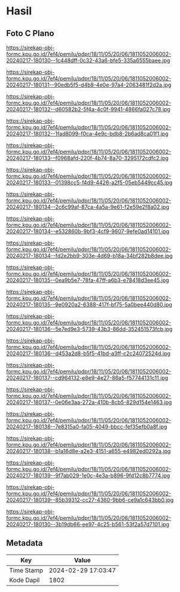 # Hasil

## Foto C Plano

https://sirekap-obj-formc.kpu.go.id/7ef4/pemilu/pdpr/18/11/05/20/06/1811052006002-20240217-180130--1c448dff-0c32-43a6-bfe5-335a6555baee.jpg

https://sirekap-obj-formc.kpu.go.id/7ef4/pemilu/pdpr/18/11/05/20/06/1811052006002-20240217-180131--90edb5f5-d4b8-4e0e-97a4-2063481f2d2a.jpg

https://sirekap-obj-formc.kpu.go.id/7ef4/pemilu/pdpr/18/11/05/20/06/1811052006002-20240217-180132--d60582b2-5f4a-4c0f-9941-4866fa027c78.jpg

https://sirekap-obj-formc.kpu.go.id/7ef4/pemilu/pdpr/18/11/05/20/06/1811052006002-20240217-180132--1fad8099-f0ca-4e9c-bdb8-2b6ad8ca01f1.jpg

https://sirekap-obj-formc.kpu.go.id/7ef4/pemilu/pdpr/18/11/05/20/06/1811052006002-20240217-180133--f0968afd-220f-4b74-8a70-3295172cdfc2.jpg

https://sirekap-obj-formc.kpu.go.id/7ef4/pemilu/pdpr/18/11/05/20/06/1811052006002-20240217-180133--01398cc5-f4d9-4426-a2f5-05eb5449cc45.jpg

https://sirekap-obj-formc.kpu.go.id/7ef4/pemilu/pdpr/18/11/05/20/06/1811052006002-20240217-180134--2c6c99af-87ca-4a5a-9e61-f2e59e2f8a02.jpg

https://sirekap-obj-formc.kpu.go.id/7ef4/pemilu/pdpr/18/11/05/20/06/1811052006002-20240217-180134--e532860b-9bf3-4cf9-9607-9efe0ad14101.jpg

https://sirekap-obj-formc.kpu.go.id/7ef4/pemilu/pdpr/18/11/05/20/06/1811052006002-20240217-180134--fd2e2bb9-303e-4d69-b18a-34bf282b8dee.jpg

https://sirekap-obj-formc.kpu.go.id/7ef4/pemilu/pdpr/18/11/05/20/06/1811052006002-20240217-180135--0ea9b5e7-78fa-47ff-a6b3-e78418d3ee45.jpg

https://sirekap-obj-formc.kpu.go.id/7ef4/pemilu/pdpr/18/11/05/20/06/1811052006002-20240217-180135--9e0920a2-6388-417f-bf75-5a0bee440d80.jpg

https://sirekap-obj-formc.kpu.go.id/7ef4/pemilu/pdpr/18/11/05/20/06/1811052006002-20240217-180136--5e7ed9e3-5739-43b3-86dd-352451573fcb.jpg

https://sirekap-obj-formc.kpu.go.id/7ef4/pemilu/pdpr/18/11/05/20/06/1811052006002-20240217-180136--d453a2d8-b5f5-41bd-a3ff-c2c24072524d.jpg

https://sirekap-obj-formc.kpu.go.id/7ef4/pemilu/pdpr/18/11/05/20/06/1811052006002-20240217-180137--cd964132-e8e9-4e27-86a5-f57744131c11.jpg

https://sirekap-obj-formc.kpu.go.id/7ef4/pemilu/pdpr/18/11/05/20/06/1811052006002-20240217-180137--0e06e3aa-272a-410b-8cb5-829d154e1463.jpg

https://sirekap-obj-formc.kpu.go.id/7ef4/pemilu/pdpr/18/11/05/20/06/1811052006002-20240217-180138--7e8315a0-fa05-4049-bbcc-fef35efb0a8f.jpg

https://sirekap-obj-formc.kpu.go.id/7ef4/pemilu/pdpr/18/11/05/20/06/1811052006002-20240217-180138--b1a16d8e-a2e3-4151-a655-e4982ed0292a.jpg

https://sirekap-obj-formc.kpu.go.id/7ef4/pemilu/pdpr/18/11/05/20/06/1811052006002-20240217-180139--9f7ab029-1e0c-4e3a-b896-9fd12c8b7774.jpg

https://sirekap-obj-formc.kpu.go.id/7ef4/pemilu/pdpr/18/11/05/20/06/1811052006002-20240217-180139--85b39312-cc27-4360-9bb6-ce9a1c643bb0.jpg

https://sirekap-obj-formc.kpu.go.id/7ef4/pemilu/pdpr/18/11/05/20/06/1811052006002-20240217-180130--3b19db66-ee97-4c25-b561-53f2a57d7101.jpg


## Metadata

| Key        | Value               |
| ---------- | ------------------- |
| Time Stamp | 2024-02-29 17:03:47 |
| Kode Dapil | 1802                |



